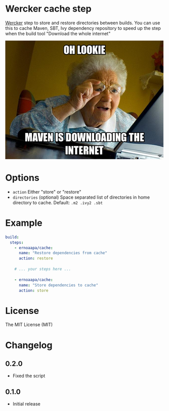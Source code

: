 # Wercker cache step
[Wercker](https://wercker.com) step to store and restore directories between builds.
You can use this to cache Maven, SBT, Ivy dependency repository to speed up the
step when the build tool "Download the whole internet"

![Oh look Maven downloading internet](maven-download-internet.png "Oh look Maven downloading internet")

# Options

- `action` Either "store" or "restore"
- `directories` (optional) Space separated list of directories in home directory to cache. Default: `.m2 .ivy2 .sbt`

# Example
```yaml
build:
  steps:
    - ernoaapa/cache:
      name: "Restore dependencies from cache"
      action: restore

    # ... your steps here ...

    - ernoaapa/cache:
      name: "Store dependencies to cache"
      action: store
```
# License
The MIT License (MIT)

# Changelog
## 0.2.0
- Fixed the script

## 0.1.0
- Initial release
